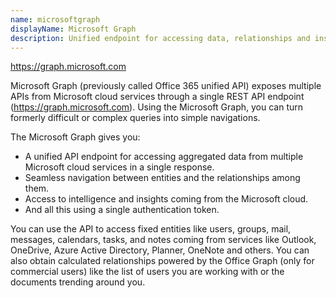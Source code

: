 ```yaml
---
name: microsoftgraph
displayName: Microsoft Graph
description: Unified endpoint for accessing data, relationships and insights coming from the Microsoft cloud
---
```

https://graph.microsoft.com 

Microsoft Graph (previously called Office 365 unified API) exposes multiple APIs from Microsoft cloud services through a single REST API endpoint (https://graph.microsoft.com). Using the Microsoft Graph, you can turn formerly difficult or complex queries into simple navigations.

The Microsoft Graph gives you:

* A unified API endpoint for accessing aggregated data from multiple Microsoft cloud services in a single response.
* Seamless navigation between entities and the relationships among them.
* Access to intelligence and insights coming from the Microsoft cloud.
* And all this using a single authentication token.

You can use the API to access fixed entities like users, groups, mail, messages, calendars, tasks, and notes coming from services like Outlook, OneDrive, Azure Active Directory, Planner, OneNote and others. You can also obtain calculated relationships powered by the Office Graph (only for commercial users) like the list of users you are working with or the documents trending around you.